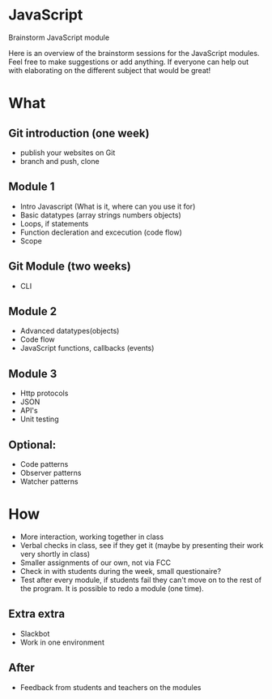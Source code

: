 # JavaScript
Brainstorm JavaScript module

Here is an overview of the brainstorm sessions for the JavaScript modules.
Feel free to make suggestions or add anything.
If everyone can help out with elaborating on the different subject that would be great!


# What

## Git introduction (one week)
  * publish your websites on Git
  * branch and push, clone

## Module 1
 * Intro Javascript (What is it, where can you use it for)
 * Basic datatypes (array strings numbers objects)
 * Loops, if statements
 * Function decleration and excecution (code flow)
 * Scope

## Git Module (two weeks)
* CLI

## Module 2
 * Advanced datatypes(objects)
 * Code flow
 * JavaScript functions, callbacks (events)

## Module 3
 * Http protocols
 * JSON
 * API's
 * Unit testing

## Optional: 
 * Code patterns
 * Observer patterns
 * Watcher patterns


# How

 * More interaction, working together in class
 * Verbal checks in class, see if they get it (maybe by presenting their work very shortly in class)
 * Smaller assignments of our own, not via FCC
 * Check in with students during the week, small questionaire?
 * Test after every module, if students fail they can't move on to the rest of the program. It is possible to redo a module (one time).


## Extra extra
 * Slackbot 
 * Work in one environment 


## After
 * Feedback from students and teachers on the modules



